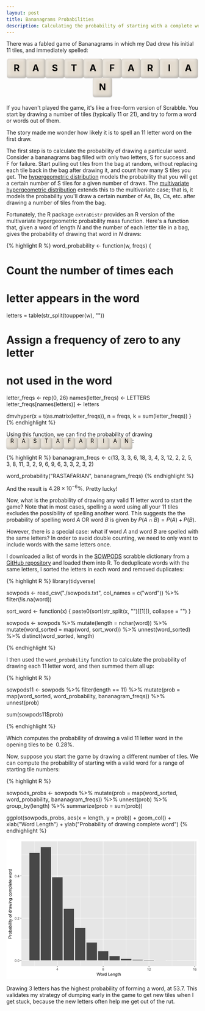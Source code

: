 ```yaml
---
layout: post
title: Bananagrams Probabilities
description: Calculating the probability of starting with a complete word in Bananagrams
---
```


<style type='text/css'>
.banana {
  text-align: center;
  margin-bottom: 20px;
}

.banana span {
  display: inline-block;
  background: #e3dbcf;
  color: black;
  border-radius: 5px;
  text-align: center;
  box-shadow: inset 10px 5px 5px 0px rgba(255, 255, 255, 0.1),
              inset -3px -3px 7px 0px rgba(0, 0, 0, 0.2),
              inset 0px 0px 5px 7px rgba(255, 255, 255, 0.2),
              0px 1px 2px 0px rgba(0, 0, 0, 0.3);

}

div.banana span {
  width: 50px;
  height: 50px;
	font-size: 18pt;
  line-height: 50px;
  font-weight: bold;
}

span.banana span {
	width: 30px;
	height: 30px;
}
</style>

There was a fabled game of Bananagrams in which my Dad drew his initial 11 tiles, and immediately spelled:

<div class='banana'><span>R</span><span>A</span><span>S</span><span>T</span><span>A</span><span>F</span><span>A</span><span>R</span><span>I</span><span>A</span><span>N</span></div>

If you haven't played the game, it's like a free-form version of Scrabble. You start by drawing a number of tiles (typically 11 or 21), and try to form a word or words out of them. 

The story made me wonder how likely it is to spell an 11 letter word on the first draw.

The first step is to calculate the probability of drawing a particular word. Consider a bananagrams bag filled with only two letters, S for success and F for failure. Start pulling out tiles from the bag at random, without replacing each tile back in the bag after drawing it, and count how many S tiles you get. The [hypergeometric distribution](https://en.wikipedia.org/wiki/Hypergeometric_distribution) models the probability that you will get a certain number of S tiles for a given number of draws. The [multivariate hypergeometric distribution](https://en.wikipedia.org/wiki/Hypergeometric_distribution#Multivariate_hypergeometric_distribution) extends this to the multivariate case; that is, it models the probability you'll draw a certain number of As, Bs, Cs, etc. after drawing a number of tiles from the bag.

Fortunately, the R package `extraDistr` provides an R version of the multivariate hypergeometric probability mass function. Here's a function that, given a word of length $N$ and the number of each letter tile in a bag, gives the probability of drawing that word in $N$ draws:

{% highlight R %}
word_probability <- function(w, freqs) {
  # Count the number of times each
  # letter appears in the word
  letters = table(str_split(toupper(w), ""))

  # Assign a frequency of zero to any letter
  # not used in the word
  letter_freqs <- rep(0, 26)
  names(letter_freqs) <- LETTERS
  letter_freqs[names(letters)] <- letters

  dmvhyper(x = t(as.matrix(letter_freqs)),
           n = freqs,
           k = sum(letter_freqs))
}
{% endhighlight %}

Using this function, we can find the probability of drawing<br/><span class='banana'><span>R</span><span>A</span><span>S</span><span>T</span><span>A</span><span>F</span><span>A</span><span>R</span><span>I</span><span>A</span><span>N</span></span>:

{% highlight R %}
bananagram_freqs <- c(13, 3, 3, 6, 18, 3, 4, 3, 12, 2,
                      2, 5, 3, 8, 11, 3, 2, 9, 6, 9, 6,
                      3, 3, 2, 3, 2)

word_probability("RASTAFARIAN", bananagram_freqs)
{% endhighlight %}

And the result is $4.28\times10^{-6}\%$. Pretty lucky!

Now, what is the probability of drawing any valid 11 letter word to start the game? Note that in most cases, spelling a word using all your 11 tiles excludes the possibility of spelling another word. This suggests the the probability of spelling word $A$ OR word $B$ is given by $P(A \cap B)=P(A) + P(B)$.

However, there is a special case: what if word $A$ and word $B$ are spelled with the same letters? In order to avoid double counting, we need to only want to include words with the same letters once.

I downloaded a list of words in the [SOWPODS](https://en.wikipedia.org/wiki/Collins_Scrabble_Words)  scrabble dictionary from a [GitHub repository](https://github.com/jmlewis/valett/blob/master/scrabble/sowpods.txt) and loaded them into R. To deduplicate words with the same letters, I sorted the letters in each word and removed duplicates: 

{% highlight R %}
library(tidyverse)

sowpods <- read_csv("./sowpods.txt", col_names = c("word")) %>%
  filter(!is.na(word))

sort_word <- function(x) {
  paste0(sort(str_split(x, "")[[1]]), collapse = "")
}

sowpods <- sowpods %>%
  mutate(length = nchar(word)) %>%
  mutate(word_sorted = map(word, sort_word)) %>%
  unnest(word_sorted) %>%
  distinct(word_sorted, length)

{% endhighlight %}

I then used the `word_probability` function to calculate the probability of drawing each 11 letter word, and then summed them all up:

{% highlight R %}

sowpods11 <- sowpods %>%
  filter(length == 11) %>%
  mutate(prob = map(word_sorted, word_probability, bananagram_freqs)) %>%
  unnest(prob)

sum(sowpods11$prob)

{% endhighlight %}

Which computes the probability of drawing a valid 11 letter word in the opening tiles to be $~0.28\%$.

Now, suppose you start the game by drawing a different number of tiles. We can compute the probability of starting with a valid word for a range of starting tile numbers:

{% highlight R %}

sowpods_probs <- sowpods %>%
  mutate(prob = map(word_sorted,
                    word_probability,
                    bananagram_freqs)) %>%
  unnest(prob) %>%
  group_by(length) %>%
  summarize(prob = sum(prob))

ggplot(sowpods_probs, aes(x = length, y = prob)) +
  geom_col() +
  xlab("Word Length") +
  ylab("Probability of drawing complete word")
{% endhighlight %}

![Bananagram word probabilities](/public/images/bananagrams.png)

Drawing 3 letters has the highest probability of forming a word, at $53.7%$. This validates my strategy of dumping early in the game to get new tiles when I get stuck, because the new letters often help me get out of the rut.

